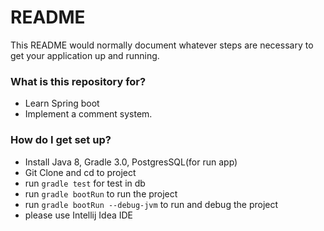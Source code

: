 # README #

This README would normally document whatever steps are necessary to get your application up and running.

### What is this repository for? ###

* Learn Spring boot
* Implement a comment system.

### How do I get set up? ###

* Install Java 8, Gradle 3.0, PostgresSQL(for run app)
* Git Clone and cd to project
* run `gradle test` for test in db
* run `gradle bootRun` to run the project
* run `gradle bootRun --debug-jvm` to run and debug the project
* please use Intellij Idea IDE